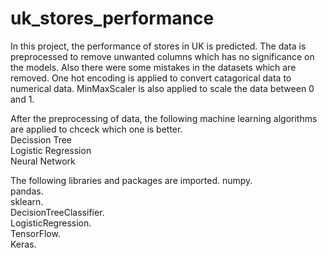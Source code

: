 # uk_stores_performance
In this project, the performance of stores in UK is predicted. The data is preprocessed to remove unwanted columns which has no significance on the models.
Also there were some mistakes in the datasets which are removed. One hot encoding is applied to convert catagorical data to numerical data. MinMaxScaler is also applied to scale the data between 0 and 1.

After the preprocessing of data, the following machine learning algorithms are applied to chceck which one is better.  
Decission Tree  
Logistic Regression  
Neural Network  

The following libraries and packages are imported. 
numpy.  
pandas.  
sklearn.  
DecisionTreeClassifier.  
LogisticRegression.  
TensorFlow.  
Keras.
